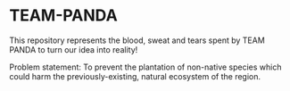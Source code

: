 # TEAM-PANDA
This repository represents the blood, sweat and tears spent by TEAM PANDA to turn our idea into reality!

Problem statement:
  To prevent the plantation of non-native species which could harm the previously-existing, natural ecosystem of the region.
